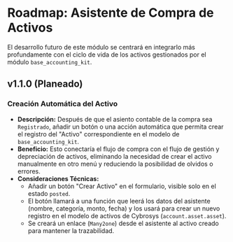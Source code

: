 # Roadmap: Asistente de Compra de Activos

El desarrollo futuro de este módulo se centrará en integrarlo más profundamente con el ciclo de vida de los activos gestionados por el módulo `base_accounting_kit`.

## v1.1.0 (Planeado)

### Creación Automática del Activo

* **Descripción:** Después de que el asiento contable de la compra sea `Registrado`, añadir un botón o una acción automática que permita crear el registro del "Activo" correspondiente en el modelo de `base_accounting_kit`.
* **Beneficio:** Esto conectaría el flujo de compra con el flujo de gestión y depreciación de activos, eliminando la necesidad de crear el activo manualmente en otro menú y reduciendo la posibilidad de olvidos o errores.
* **Consideraciones Técnicas:**
  * Añadir un botón "Crear Activo" en el formulario, visible solo en el estado `posted`.
  * El botón llamará a una función que leerá los datos del asistente (nombre, categoría, monto, fecha) y los usará para crear un nuevo registro en el modelo de activos de Cybrosys (`account.asset.asset`).
  * Se creará un enlace (`Many2one`) desde el asistente al activo creado para mantener la trazabilidad.
